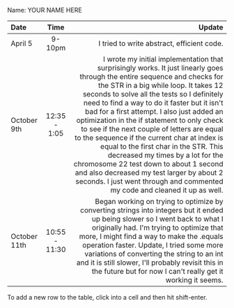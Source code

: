 Name: YOUR NAME HERE

| Date         |     Time      |                                                                                                                                                                                                                                                                                                                                                                                                                                                                                                                                                                                                                                                                                                            Update |
|:-------------|:-------------:|------------------------------------------------------------------------------------------------------------------------------------------------------------------------------------------------------------------------------------------------------------------------------------------------------------------------------------------------------------------------------------------------------------------------------------------------------------------------------------------------------------------------------------------------------------------------------------------------------------------------------------------------------------------------------------------------------------------:|
| April 5      |    9-10pm     |                                                                                                                                                                                                                                                                                                                                                                                                                                                                                                                                                                                                                                                                        I tried to write abstract, efficient code. |
| October 9th  | 12:35 - 1:05  | I wrote my initial implementation that surprisingly works. It just linearly goes through the entire sequence and checks for the STR in a big while loop. It takes 12 seconds to solve all the tests so I definitely need to find a way to do it faster but it isn't bad for a first attempt. I also just added an optimization in the if statement to only check to see if the next couple of letters are equal to the sequence if the current char at index is equal to the first char in the STR. This decreased my times by a lot for the chromosome 22 test down to about 1 second and also decreased my test larger by about 2 seconds. I just went through and commented my code and cleaned it up as well. |
| October 11th | 10:55 - 11:30 |                                                                                                                                                                                                                                                                             Began working on trying to optimize by converting strings into integers but it ended up being slower so I went back to what I originally had. I'm trying to optimize that more, I might find a way to make the .equals operation faster. Update, I tried some more variations of converting the string to an int and it is still slower, I'll probably revisit this in the future but for now I can't really get it working it seems. |


To add a new row to the table, click into a cell and then hit shift-enter.